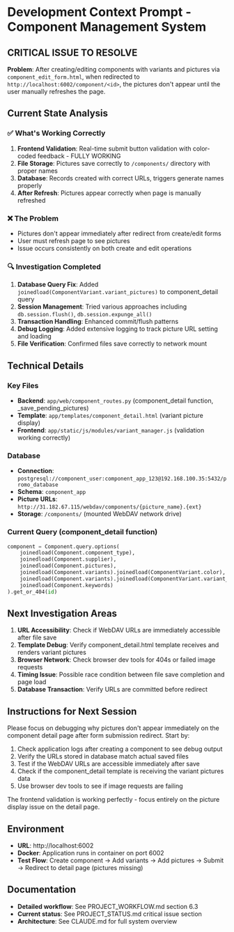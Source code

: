 # Development Context Prompt - Component Management System

## CRITICAL ISSUE TO RESOLVE

**Problem**: After creating/editing components with variants and pictures via `component_edit_form.html`, when redirected to `http://localhost:6002/component/<id>`, the pictures don't appear until the user manually refreshes the page.

## Current State Analysis

### ✅ What's Working Correctly
1. **Frontend Validation**: Real-time submit button validation with color-coded feedback - FULLY WORKING
2. **File Storage**: Pictures save correctly to `/components/` directory with proper names
3. **Database**: Records created with correct URLs, triggers generate names properly
4. **After Refresh**: Pictures appear correctly when page is manually refreshed

### ❌ The Problem
- Pictures don't appear immediately after redirect from create/edit forms
- User must refresh page to see pictures
- Issue occurs consistently on both create and edit operations

### 🔍 Investigation Completed
1. **Database Query Fix**: Added `joinedload(ComponentVariant.variant_pictures)` to component_detail query
2. **Session Management**: Tried various approaches including `db.session.flush()`, `db.session.expunge_all()`
3. **Transaction Handling**: Enhanced commit/flush patterns
4. **Debug Logging**: Added extensive logging to track picture URL setting and loading
5. **File Verification**: Confirmed files save correctly to network mount

## Technical Details

### Key Files
- **Backend**: `app/web/component_routes.py` (component_detail function, _save_pending_pictures)
- **Template**: `app/templates/component_detail.html` (variant picture display)
- **Frontend**: `app/static/js/modules/variant_manager.js` (validation working correctly)

### Database
- **Connection**: `postgresql://component_user:component_app_123@192.168.100.35:5432/promo_database`
- **Schema**: `component_app`
- **Picture URLs**: `http://31.182.67.115/webdav/components/{picture_name}.{ext}`
- **Storage**: `/components/` (mounted WebDAV network drive)

### Current Query (component_detail function)
```python
component = Component.query.options(
    joinedload(Component.component_type),
    joinedload(Component.supplier),
    joinedload(Component.pictures),
    joinedload(Component.variants).joinedload(ComponentVariant.color),
    joinedload(Component.variants).joinedload(ComponentVariant.variant_pictures),  # ADDED
    joinedload(Component.keywords)
).get_or_404(id)
```

## Next Investigation Areas

1. **URL Accessibility**: Check if WebDAV URLs are immediately accessible after file save
2. **Template Debug**: Verify component_detail.html template receives and renders variant pictures
3. **Browser Network**: Check browser dev tools for 404s or failed image requests
4. **Timing Issue**: Possible race condition between file save completion and page load
5. **Database Transaction**: Verify URLs are committed before redirect

## Instructions for Next Session

Please focus on debugging why pictures don't appear immediately on the component detail page after form submission redirect. Start by:

1. Check application logs after creating a component to see debug output
2. Verify the URLs stored in database match actual saved files
3. Test if the WebDAV URLs are accessible immediately after save
4. Check if the component_detail template is receiving the variant pictures data
5. Use browser dev tools to see if image requests are failing

The frontend validation is working perfectly - focus entirely on the picture display issue on the detail page.

## Environment
- **URL**: http://localhost:6002
- **Docker**: Application runs in container on port 6002
- **Test Flow**: Create component → Add variants → Add pictures → Submit → Redirect to detail page (pictures missing)

## Documentation
- **Detailed workflow**: See PROJECT_WORKFLOW.md section 6.3
- **Current status**: See PROJECT_STATUS.md critical issue section
- **Architecture**: See CLAUDE.md for full system overview